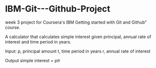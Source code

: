 # IBM-Git---Github-Project
week 3 project for Coursera's IBM Getting started with Git and Github" course.

A calculator that calculates simple interest given principal, annual rate of interest and time period in years.

Input:
   p, principal amount
   t, time period in years
   r, annual rate of interest

Output
   simple interest = p*t*r
